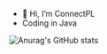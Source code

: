 - 👋 Hi, I’m ConnectPL
- Coding in Java

![Anurag's GitHub stats](https://github-readme-stats.vercel.app/api?username=ConnectPL&show_icons=true&theme=synthwave)

